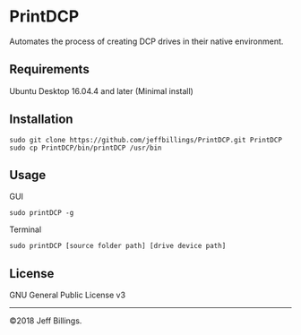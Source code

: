 # PrintDCP
Automates the process of creating DCP drives in their native environment.

## Requirements
Ubuntu Desktop 16.04.4 and later (Minimal install)

## Installation
```
sudo git clone https://github.com/jeffbillings/PrintDCP.git PrintDCP
sudo cp PrintDCP/bin/printDCP /usr/bin
```

## Usage
GUI
```
sudo printDCP -g
```

Terminal
```
sudo printDCP [source folder path] [drive device path]
```

## License
GNU General Public License v3

---

©2018 Jeff Billings.
